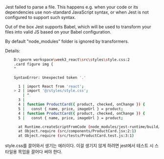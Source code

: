 Jest failed to parse a file. This happens e.g. when your code or its dependencies use non-standard JavaScript syntax, or when Jest is not configured to support such syntax.

Out of the box Jest supports Babel, which will be used to transform your files into valid JS based on your Babel configuration.

By default "node_modules" folder is ignored by transformers.

Details:
``` bash
    D:\goorm workspace\week3_react\src\styles\style.css:2
    .card figure img {
    ^

    SyntaxError: Unexpected token '.'

      1 | import React from 'react';
    > 2 | import '@/styles/style.css';
        | ^
      3 |
      4 | function ProductCard({ product, checked, onChange }) {
      5 |   const { name, price, imageUrl } = product;
      4 | function ProductCard({ product, checked, onChange }) {
      5 |   const { name, price, imageUrl } = product;

      at Runtime.createScriptFromCode (node_modules/jest-runtime/build/index.js:1316:40)
      at Object.require (src/components/ProductCard.jsx:2:1)
      at Object.require (src/tests/ProductCard.test.js:3:1)
```

style.css를 끌어와서 생기는 에러이다.
이걸 생기지 않게 하려면 jest에서 테스트 시 스타일용 목업을 끌어다 써야 한다.

